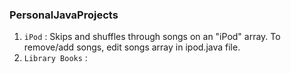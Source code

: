 ### PersonalJavaProjects

1. `iPod` : Skips and shuffles through songs on an "iPod" array. To remove/add songs, edit songs array in ipod.java file.
2. `Library Books` :
